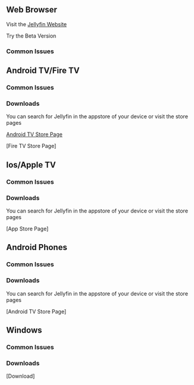 ## Web Browser

Visit the [Jellyfin Website](https://jfapp.xyz)

Try the Beta Version

### Common Issues

## Android TV/Fire TV

### Common Issues

### Downloads

You can search for Jellyfin in the appstore of your device or visit the store pages

[Android TV Store Page](https://play.google.com/store/apps/details?id=dev.jdtech.jellyfin&hl=en_US&gl=US)

[Fire TV Store Page]

## Ios/Apple TV

### Common Issues

### Downloads

You can search for Jellyfin in the appstore of your device or visit the store pages

[App Store Page]

## Android Phones

### Common Issues

### Downloads

You can search for Jellyfin in the appstore of your device or visit the store pages

[Android TV Store Page]

## Windows

### Common Issues

### Downloads

[Download]
